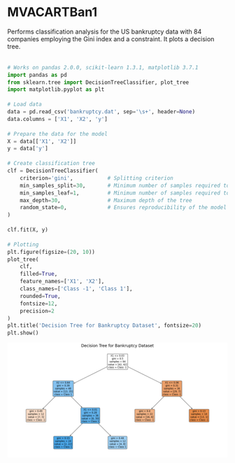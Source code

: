 # MVACARTBan1
Performs classification analysis for the US bankruptcy data with 84 companies employing the Gini index and a constraint. It plots a decision tree.
```python

# Works on pandas 2.0.0, scikit-learn 1.3.1, matplotlib 3.7.1
import pandas as pd
from sklearn.tree import DecisionTreeClassifier, plot_tree
import matplotlib.pyplot as plt

# Load data
data = pd.read_csv('bankruptcy.dat', sep='\s+', header=None)
data.columns = ['X1', 'X2', 'y']

# Prepare the data for the model
X = data[['X1', 'X2']]
y = data['y']

# Create classification tree
clf = DecisionTreeClassifier(
    criterion='gini',           # Splitting criterion
    min_samples_split=30,       # Minimum number of samples required to split a node
    min_samples_leaf=1,         # Minimum number of samples required to be at a leaf node
    max_depth=30,               # Maximum depth of the tree
    random_state=0,             # Ensures reproducibility of the model
)

clf.fit(X, y)

# Plotting
plt.figure(figsize=(20, 10))
plot_tree(
    clf,
    filled=True,
    feature_names=['X1', 'X2'],
    class_names=['Class -1', 'Class 1'],
    rounded=True,
    fontsize=12,
    precision=2
)
plt.title('Decision Tree for Bankruptcy Dataset', fontsize=20)
plt.show()

```
![MVACARTBan1](MVACARTBan1_python.png)